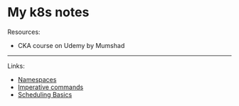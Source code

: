 # My k8s notes


Resources:
- CKA course on Udemy by Mumshad
---

Links:
- [Namespaces](Resources/namespaces.md)
- [Imperative commands](Resources/imperative-cmds.md)
- [Scheduling Basics](Scheduling/basics.md)